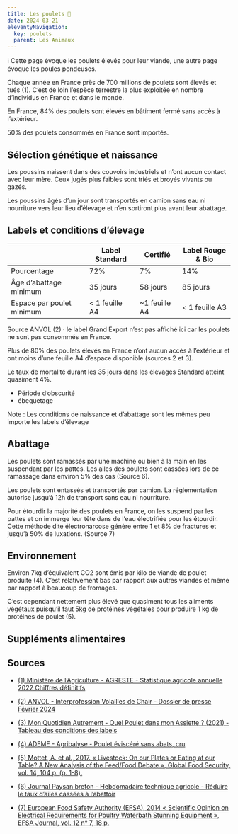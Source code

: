 ```yaml
---
title: Les poulets 🐓
date: 2024-03-21
eleventyNavigation:
  key: poulets
  parent: Les Animaux
---
```


ℹ️ Cette page évoque les poulets élevés pour leur viande, une autre page évoque les poules pondeuses.

Chaque année en France près de 700 millions de poulets sont élevés et tués (1).
C’est de loin l’espèce terrestre la plus exploitée en nombre d’individus en France et dans le monde.

En France, 84% des poulets sont élevés en bâtiment fermé sans accès à l’extérieur.

50% des poulets consommés en France sont importés.

## Sélection génétique et naissance

Les poussins naissent dans des couvoirs industriels et n’ont aucun contact avec leur mère.
Ceux jugés plus faibles sont triés et broyés vivants ou gazés.

Les poussins âgés d’un jour sont transportés en camion sans eau ni nourriture vers leur lieu d’élevage et n’en sortiront plus avant leur abattage.


## Labels et conditions d’élevage

||Label Standard|Certifié|Label Rouge & Bio|
-|-|-|-
Pourcentage | 72% | 7% | 14%
Âge d’abattage minimum | 35 jours | 58 jours | 85 jours
Espace par poulet minimum | < 1 feuille A4 | ~1 feuille A4 | < 1 feuille A3

Source ANVOL (2) · le label Grand Export n’est pas affiché ici car les poulets ne sont pas consommés en France.

Plus de 80% des poulets élevés en France n’ont aucun accès à l’extérieur et ont moins d’une feuille A4 d’espace disponible (sources 2 et 3).

Le taux de mortalité durant les 35 jours dans les élevages Standard atteint quasiment 4%.

- Période d’obscurité
- ébequetage

Note : Les conditions de naissance et d’abattage sont les mêmes peu importe les labels d’élevage

## Abattage

Les poulets sont ramassés par une machine ou bien à la main en les suspendant par les pattes.
Les ailes des poulets sont cassées lors de ce ramassage dans environ 5% des cas (Source 6).

Les poulets sont entassés et transportés par camion.
La réglementation autorise jusqu’à 12h de transport sans eau ni nourriture.

Pour étourdir la majorité des poulets en France, on les suspend par les pattes et on immerge leur tête dans de l’eau électrifiée pour les étourdir.
Cette méthode dite électronarcose génère entre 1 et 8% de fractures et jusqu’à 50% de luxations. (Source 7)




## Environnement

Environ 7kg d’équivalent CO2 sont émis par kilo de viande de poulet produite (4).
C’est relativement bas par rapport aux autres viandes et même par rapport à beaucoup de fromages.

C’est cependant nettement plus élevé que quasiment tous les aliments végétaux puisqu’il faut 5kg de protéines végétales pour produire 1 kg de protéines de poulet (5).

## Suppléments alimentaires


## Sources

- [(1) Ministère de l’Agriculture - AGRESTE - Statistique agricole annuelle 2022 Chiffres définitifs](https://agreste.agriculture.gouv.fr/agreste-web/download/publication/publie/Chd2319/cd2023-19_SAA2022-D%C3%A9finitive.pdf)
- [(2) ANVOL - Interprofession Volailles de Chair - Dossier de presse Février 2024](https://www.l214.com/wp-content/uploads/2024/03/DP_ANVOL_FEVRIER2024_val.pdf)
- [(3) Mon Quotidien Autrement - Quel Poulet dans mon Assiette ? (2021) - Tableau des conditions des labels](https://www.monquotidienautrement.com/wp-content/uploads/2021/01/2021-quel-poulet-dans-mon-assiette.pdf)
- [(4) ADEME - Agribalyse - Poulet éviscéré sans abats, cru](https://agribalyse.ademe.fr/app/aliments/36020#Poulet_%C3%A9visc%C3%A9r%C3%A9_sans_abats,_cru)

- [(5) Mottet, A. et al., 2017. « Livestock: On our Plates or Eating at our Table? A New Analysis of the Feed/Food Debate », Global Food Security, vol. 14, 104 p. (p. 1-8).](https://www.sciencedirect.com/science/article/abs/pii/S2211912416300013)

- [(6) Journal Paysan breton - Hebdomadaire technique agricole - Réduire le taux d’ailes cassées à l’abattoir](https://www.paysan-breton.fr/2022/04/reduire-le-taux-dailes-cassees-a-labattoir)

- [(7)  European Food Safety Authority (EFSA), 2014 « Scientific Opinion on Electrical Requirements for Poultry Waterbath Stunning Equipment », EFSA Journal, vol. 12 n° 7, 18 p.](https://efsa.onlinelibrary.wiley.com/doi/pdf/10.2903/j.efsa.2014.3745)
